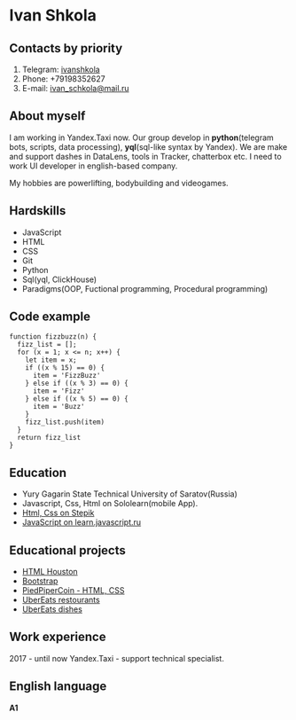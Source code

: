 # Ivan Shkola

## Contacts by priority

1. Telegram: [ivanshkola](t.me/ivanshkola)
2. Phone: +79198352627
3. E-mail: ivan_schkola@mail.ru

## About myself

I am working in Yandex.Taxi now.
Our group develop in **python**(telegram bots, scripts, data processing), **yql**(sql-like syntax by Yandex).
We are make and support dashes in DataLens, tools in Tracker, chatterbox etc.
I need to work UI developer in english-based company.

My hobbies are powerlifting, bodybuilding and videogames.

## Hardskills

- JavaScript
- HTML
- CSS
- Git
- Python
- Sql(yql, ClickHouse)
- Paradigms(OOP, Fuctional programming, Procedural programming)

## Code example

```
function fizzbuzz(n) {
  fizz_list = [];
  for (x = 1; x <= n; x++) {
    let item = x;
    if ((x % 15) == 0) {
      item = 'FizzBuzz'
    } else if ((x % 3) == 0) {
      item = 'Fizz'
    } else if ((x % 5) == 0) {
      item = 'Buzz'
    }
    fizz_list.push(item)
  }
  return fizz_list
}
```

## Education

- Yury Gagarin State Technical University of Saratov(Russia)
- Javascript, Css, Html on Sololearn(mobile App).
- [Html, Css on Stepik](https://stepik.org/course/38218/promo)
- [JavaScript on learn.javascript.ru](https://learn.javascript.ru/)

## Educational projects

- [HTML Houston](https://versus-25.github.io/houston_homework/)
- [Bootstrap](https://versus-25.github.io/lending_bootsrap/)
- [PiedPiperCoin - HTML, CSS](https://versus-25.github.io/piedpipercoin/)
- [UberEats restourants](https://versus-25.github.io/ubereats/)
- [UberEats dishes](https://versus-25.github.io/ubereats2/)

## Work experience

2017 - until now Yandex.Taxi - support technical specialist.

## English language

**A1**
